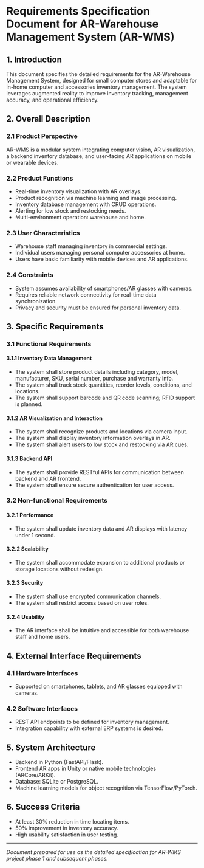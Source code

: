 # Requirements Specification Document for AR-Warehouse Management System (AR-WMS)

## 1. Introduction
This document specifies the detailed requirements for the AR-Warehouse Management System, designed for small computer stores and adaptable for in-home computer and accessories inventory management. The system leverages augmented reality to improve inventory tracking, management accuracy, and operational efficiency.

## 2. Overall Description

### 2.1 Product Perspective
AR-WMS is a modular system integrating computer vision, AR visualization, a backend inventory database, and user-facing AR applications on mobile or wearable devices.

### 2.2 Product Functions
- Real-time inventory visualization with AR overlays.
- Product recognition via machine learning and image processing.
- Inventory database management with CRUD operations.
- Alerting for low stock and restocking needs.
- Multi-environment operation: warehouse and home.

### 2.3 User Characteristics
- Warehouse staff managing inventory in commercial settings.
- Individual users managing personal computer accessories at home.
- Users have basic familiarity with mobile devices and AR applications.

### 2.4 Constraints
- System assumes availability of smartphones/AR glasses with cameras.
- Requires reliable network connectivity for real-time data synchronization.
- Privacy and security must be ensured for personal inventory data.

## 3. Specific Requirements

### 3.1 Functional Requirements

#### 3.1.1 Inventory Data Management
- The system shall store product details including category, model, manufacturer, SKU, serial number, purchase and warranty info.
- The system shall track stock quantities, reorder levels, conditions, and locations.
- The system shall support barcode and QR code scanning; RFID support is planned.

#### 3.1.2 AR Visualization and Interaction
- The system shall recognize products and locations via camera input.
- The system shall display inventory information overlays in AR.
- The system shall alert users to low stock and restocking via AR cues.

#### 3.1.3 Backend API
- The system shall provide RESTful APIs for communication between backend and AR frontend.
- The system shall ensure secure authentication for user access.

### 3.2 Non-functional Requirements

#### 3.2.1 Performance
- The system shall update inventory data and AR displays with latency under 1 second.

#### 3.2.2 Scalability
- The system shall accommodate expansion to additional products or storage locations without redesign.

#### 3.2.3 Security
- The system shall use encrypted communication channels.
- The system shall restrict access based on user roles.

#### 3.2.4 Usability
- The AR interface shall be intuitive and accessible for both warehouse staff and home users.

## 4. External Interface Requirements

### 4.1 Hardware Interfaces
- Supported on smartphones, tablets, and AR glasses equipped with cameras.

### 4.2 Software Interfaces
- REST API endpoints to be defined for inventory management.
- Integration capability with external ERP systems is desired.

## 5. System Architecture
- Backend in Python (FastAPI/Flask).
- Frontend AR apps in Unity or native mobile technologies (ARCore/ARKit).
- Database: SQLite or PostgreSQL.
- Machine learning models for object recognition via TensorFlow/PyTorch.

## 6. Success Criteria
- At least 30% reduction in time locating items.
- 50% improvement in inventory accuracy.
- High usability satisfaction in user testing.

---

*Document prepared for use as the detailed specification for AR-WMS project phase 1 and subsequent phases.*
